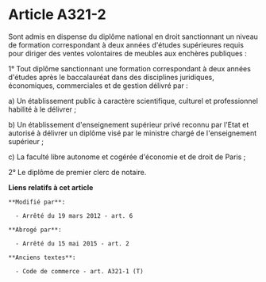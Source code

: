 # Article A321-2

Sont admis en dispense du diplôme national en droit sanctionnant un niveau de formation correspondant à deux années d'études
supérieures requis pour diriger des ventes volontaires de meubles aux enchères publiques :

1° Tout diplôme sanctionnant une formation correspondant à deux années d'études après le baccalauréat dans des disciplines
juridiques, économiques, commerciales et de gestion délivré par :

a) Un établissement public à caractère scientifique, culturel et professionnel habilité à le délivrer ;

b) Un établissement d'enseignement supérieur privé reconnu par l'Etat et autorisé à délivrer un diplôme visé par le ministre
chargé de l'enseignement supérieur ;

c) La faculté libre autonome et cogérée d'économie et de droit de Paris ;

2° Le diplôme de premier clerc de notaire.

**Liens relatifs à cet article**

	**Modifié par**:

	  - Arrêté du 19 mars 2012 - art. 6

	**Abrogé par**:

	  - Arrêté du 15 mai 2015 - art. 2

	**Anciens textes**:

	  - Code de commerce - art. A321-1 (T)
